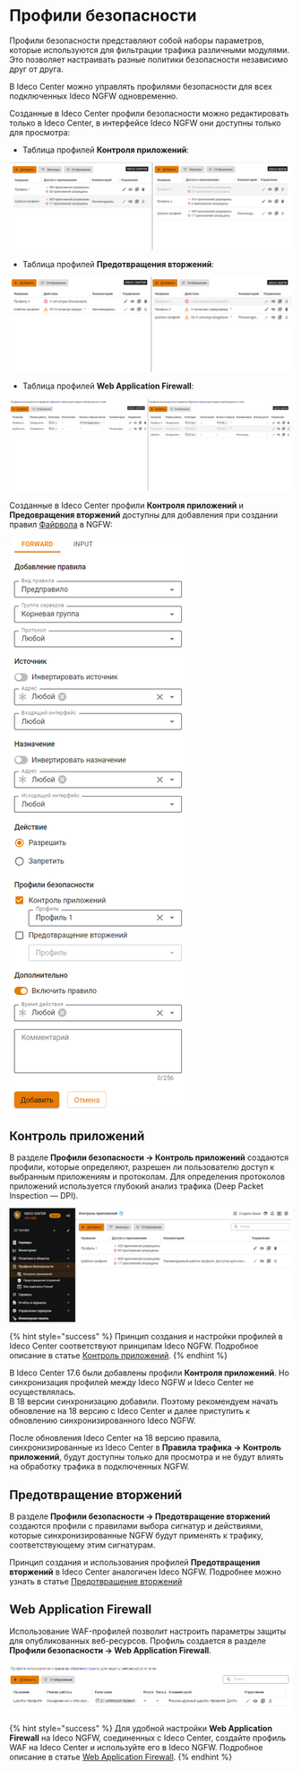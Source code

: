 # Профили безопасности

Профили безопасности представляют собой наборы параметров, которые используются для фильтрации трафика различными модулями. Это позволяет настраивать разные политики безопасности независимо друг от друга.

В Ideco Center можно управлять профилями безопасности для всех подключенных Ideco NGFW одновременно. 

Созданные в Ideco Center профили безопасности можно редактировать только в Ideco Center, в интерфейсе Ideco NGFW они доступны только для просмотра: 

* Таблица профилей **Контроля приложений**:

![](/.gitbook/assets/security-profiles1.png)

* Таблица профилей **Предотвращения вторжений**:

![](/.gitbook/assets/security-profiles2.png)

* Таблица профилей **Web Application Firewall**:

![](/.gitbook/assets/security-profiles3.png)

Созданные в Ideco Center профили **Контроля приложений** и **Предовращения вторжений** доступны для добавления при создании правил [Файрвола](/settings-cc/policies-and-objects.md#fairvol) в NGFW:

<img src="/.gitbook/assets/security-profiles5.png" alt="" data-size="original">

## Контроль приложений

В разделе **Профили безопасности -> Контроль приложений** создаются профили, которые определяют, разрешен ли пользователю доступ к выбранным приложениям и протоколам. Для определения протоколов приложений используется глубокий анализ трафика (Deep Packet Inspection — DPI).

![](/.gitbook/assets/security-profiles6.png)

{% hint style="success" %}
Принцип создания и настройки профилей в Ideco Center соответствуют принципам Ideco NGFW. Подробное описание в статье [Контроль приложений](/settings/security-profiles/application-control/README.md).
{% endhint %}

В Ideco Center 17.6 были добавлены профили **Контроля приложений**. Но синхронизация профилей между Ideco NGFW и Ideco Center не осуществлялась. \
В 18 версии синхронизацию добавили. Поэтому рекомендуем начать обновление на 18 версию с Ideco Center и далее приступить к обновлению синхронизированного Ideco NGFW. 

После обновления Ideco Center на 18 версию правила, синхронизированные из Ideco Center в **Правила трафика -> Контроль приложений**, будут доступны только для просмотра и не будут влиять на обработку трафика в подключенных NGFW. 

## Предотвращение вторжений

В разделе **Профили безопасности -> Предотвращение вторжений** создаются профили с правилами выбора сигнатур и действиями, которые синхронизированные NGFW будут применять к трафику, соответствующему этим сигнатурам.

Принцип создания и использования профилей **Предотвращения вторжений** в Ideco Center аналогичен Ideco NGFW. Подробнее можно узнать в статье [Предотвращение вторжений](/settings/security-profiles/ips-profiles.md)

## Web Application Firewall

Использование WAF-профилей позволит настроить параметры защиты для опубликованных веб-ресурсов. Профиль создается в разделе **Профили безопасности -> Web Application Firewall**.

![](/.gitbook/assets/cc-waf-profiles1.png)

{% hint style="success" %}
Для удобной настройки **Web Application Firewall** на Ideco NGFW, соединенных с Ideco Center, создайте профиль WAF на Ideco Center и используйте его в Ideco NGFW. Подробное описание в статье [Web Application Firewall](/settings/security-profiles/waf-profiles.md).
{% endhint %}
